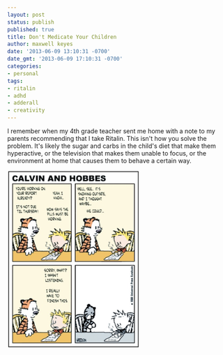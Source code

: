 ```yaml
---
layout: post
status: publish
published: true
title: Don't Medicate Your Children
author: maxwell keyes
date: '2013-06-09 13:10:31 -0700'
date_gmt: '2013-06-09 17:10:31 -0700'
categories:
- personal
tags:
- ritalin
- adhd
- adderall
- creativity
---
```


I remember when my 4th grade teacher sent me home with a note to my parents recommending that I take Ritalin. This
isn't how you solve the problem. It's likely the sugar and carbs in the child's diet that make them hyperactive, or
the television that makes them unable to focus, or the environment at home that causes them to behave a certain way.

![Snuff Out Creativity](/assets/images/posts/calvin-and-hobbes-death-of-imagination.png "calvin and hobbes - death of imagination")
